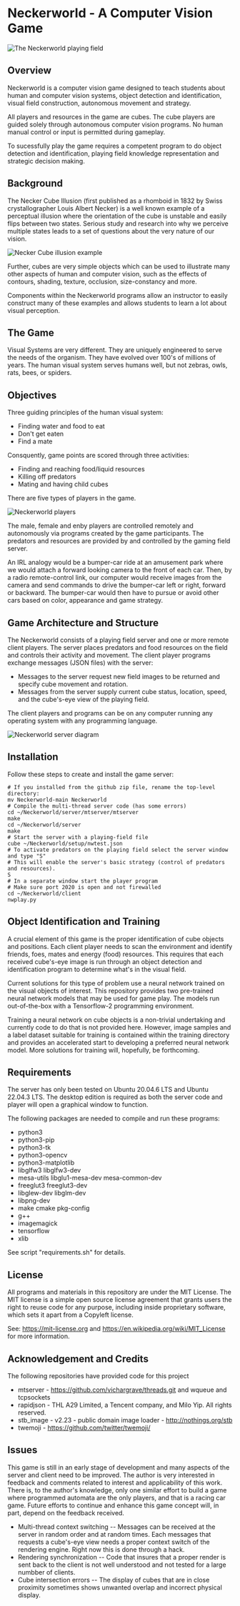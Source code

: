 # Neckerworld - A Computer Vision Game

![The Neckerworld playing field](images/Neckerworld-Game.png)

## Overview

Neckerworld is a computer vision game designed to teach students about human and computer vision systems, object detection and identification, visual field construction, autonomous movement and strategy.

All players and resources in the game are cubes.
The cube players are guided solely through autonomous computer vision programs.
No human manual control or input is permitted during gameplay.

To sucessfully play the game requires a competent program to do object detection and identification, playing field knowledge representation and strategic decision making.

## Background

The Necker Cube Illusion (first published as a rhomboid in 1832 by Swiss crystallographer Louis Albert Necker) is a well known example of a perceptual illusion where the orientation of the cube is unstable and easily flips between two states.
Serious study and research into why we perceive multiple states leads to a set of questions about the very nature of our vision.

![Necker Cube illusion example](images/Necker-Cube-Illusion-300x300.png)

Further, cubes are very simple objects which can be used to illustrate many other aspects of human and computer vision, such as the effects of contours, shading, texture, occlusion, size-constancy and more.

Components within the Neckerworld programs allow an instructor to easily construct many of these examples and allows students to learn a lot about visual perception.

## The Game

Visual Systems are very different.
They are uniquely engineered to serve the needs of the organism.
They have evolved over 100's of millions of years.
The human visual system serves humans well, but not zebras, owls, rats, bees, or spiders.

## Objectives

Three guiding principles of the human visual system:
* Finding water and food to eat
* Don't get eaten
* Find a mate

Consquently, game points are scored through three activities:
* Finding and reaching food/liquid resources
* Killing off predators
* Mating and having child cubes

There are five types of players in the game.

![Neckerworld players](images/Neckerworld-players.png)

The male, female and enby players are controlled remotely and autonomously via programs created by the game participants.
The predators and resources are provided by and controlled by the gaming field server.

An IRL analogy would be a bumper-car ride at an amusement park where we would attach a forward looking camera to the front of each car.
Then, by a radio remote-control link, our computer would receive images from the camera and send commands to drive the bumper-car left or right, forward or backward.
The bumper-car would then have to pursue or avoid other cars based on color, appearance and game strategy.

## Game Architecture and Structure

The Neckerworld consists of a playing field server and one or more remote client players.
The server places predators and food resources on the field and controls their activity and movement.
The client player programs exchange messages (JSON files) with the server:
* Messages to the server request new field images to be returned and specify cube movement and rotation.
* Messages from the server supply current cube status, location, speed, and the cube's-eye view of the playing field.

The client players and programs can be on any computer running any operating system with any programming language.

![Neckerworld server diagram](images/Neckerworld-server.png)

## Installation

Follow these steps to create and install the game server:
```
# If you installed from the github zip file, rename the top-level directory:
mv Neckerworld-main Neckerworld
# Compile the multi-thread server code (has some errors)
cd ~/Neckerworld/server/mtserver/mtserver
make
cd ~/Neckerworld/server
make
# Start the server with a playing-field file
cube ~/Neckerworld/setup/nwtest.json
# To activate predators	on the playing field select the	server window and type "S"
# This will enable the server's basic strategy (control of predators and resources).
S
# In a separate window start the player program
# Make sure port 2020 is open and not firewalled
cd ~/Neckerworld/client
nwplay.py

```

## Object Identification and Training

A crucial element of this game is the proper identification of cube objects and positions.
Each client player needs to scan the environment and identify friends, foes, mates and energy (food) resources.
This requires that each received cube's-eye image is run through an object detection and identification program to determine what's in the visual field.

Current solutions for this type of problem use a neural network trained on the visual objects of interest.
This repository provides two pre-trained neural network models that may be used for game play.
The models run out-of-the-box with a Tensorflow-2 programming environment.

Training a neural network on cube objects is a non-trivial undertaking and currently code to do that is not provided here.
However, image samples and a label dataset suitable for training is contained within the training directory and provides an accelerated start to developing a preferred neural network model.
More solutions for training will, hopefully, be forthcoming.

## Requirements

The server has only been tested on Ubuntu 20.04.6 LTS and Ubuntu 22.04.3 LTS. The desktop edition is required as both the server code and player will open a graphical window to function. 

The following packages are needed to compile and run these programs:
* python3
* python3-pip
* python3-tk
* python3-opencv
* python3-matplotlib
* libglfw3 libglfw3-dev
* mesa-utils libglu1-mesa-dev mesa-common-dev
* freeglut3 freeglut3-dev
* libglew-dev libglm-dev
* libpng-dev
* make cmake pkg-config
* g++
* imagemagick
* tensorflow
* xlib

See script "requirements.sh" for details.

## License

All programs and materials in this repository are under the MIT License.
The MIT license is a simple open source license agreement that grants users the right to reuse code for any purpose, including inside proprietary software, which sets it apart from a Copyleft license.

See: https://mit-license.org and https://en.wikipedia.org/wiki/MIT_License for more information.

## Acknowledgement and Credits

The following repositories have provided code for this project
* mtserver - https://github.com/vichargrave/threads.git and wqueue and tcpsockets
* rapidjson - THL A29 Limited, a Tencent company, and Milo Yip. All rights reserved.
* stb_image - v2.23 - public domain image loader - http://nothings.org/stb
* twemoji - https://github.com/twitter/twemoji/

## Issues

This game is still in an early stage of development and many aspects of the server and client need to be improved.
The author is very interested in feedback and comments related to interest and applicability of this work.
There is, to the author's knowledge, only one similar effort to build a game where programmed automata are the only players, and that is a racing car game.
Future efforts to continue and enhance this game concept will, in part, depend on the feedback received.

* Multi-thread context switching -- Messages can be received at the server in random order and at random times. Each messages that requests a cube's-eye view needs a proper context switch of the rendering engine. Right now this is done through a hack.
* Rendering synchronization -- Code that insures that a proper render is sent back to the client is not well understood and not tested for a large numbber of clients.
* Cube intersection errors -- The display of cubes that are in close proximity sometimes shows unwanted overlap and incorrect physical display.
